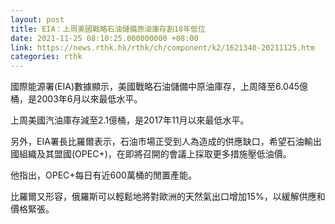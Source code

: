 ```yaml
---
layout: post
title: EIA：上周美國戰略石油儲備原油庫存創18年低位
date: 2021-11-25 08:10:25.000000000 +08:00
link: https://news.rthk.hk/rthk/ch/component/k2/1621340-20211125.htm
categories: rthk
---
```


國際能源署(EIA)數據顯示，美國戰略石油儲備中原油庫存，上周降至6.045億桶，是2003年6月以來最低水平。

上周美國汽油庫存減至2.1億桶，是2017年11月以來最低水平。

另外，EIA署長比羅爾表示，石油市場正受到人為造成的供應缺口，希望石油輸出國組織及其盟國(OPEC+)，在即將召開的會議上採取更多措施壓低油價。

他指出，OPEC+每日有近600萬桶的閒置產能。

比羅爾又形容，俄羅斯可以輕鬆地將對歐洲的天然氣出口增加15%，以緩解供應和價格緊張。
